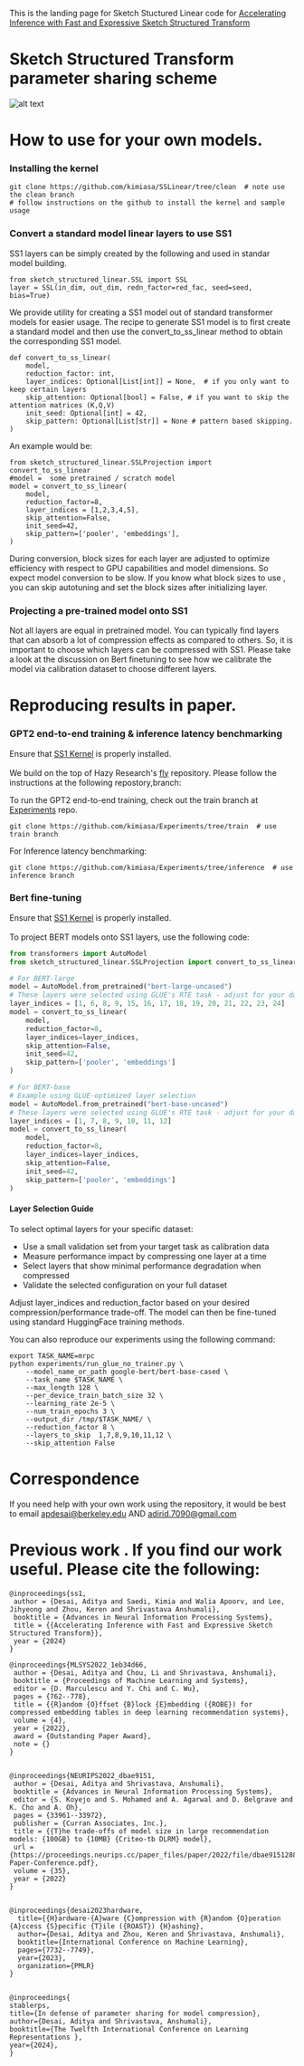 This is the landing page for Sketch Stuctured Linear code for  [Accelerating Inference with Fast and Expressive Sketch Structured Transform](https://openreview.net/forum?id=nrgyOGU7ZP&referrer=%5BAuthor%20Console%5D(%2Fgroup%3Fid%3DNeurIPS.cc%2F2024%2FConference%2FAuthors%23your-submissions))

# Sketch Structured Transform parameter sharing scheme
![alt text](https://github.com/apd10/Sketch-Structured-Linear/blob/main/SSL1.png)


# How to use for your own models.

### Installing the kernel

```
git clone https://github.com/kimiasa/SSLinear/tree/clean  # note use the clean branch
# follow instructions on the github to install the kernel and sample usage
```

### Convert a standard model linear layers to use SS1


SS1 layers can be simply created by the following and used in standar model building.

```
from sketch_structured_linear.SSL import SSL
layer = SSL(in_dim, out_dim, redn_factor=red_fac, seed=seed, bias=True)
```

We provide utility for creating a SS1 model out of standard transformer models for easier usage. The recipe to generate SS1 model is to first create a standard model and then use the convert_to_ss_linear method to obtain the corresponding SS1 model.
```
def convert_to_ss_linear(
    model,
    reduction_factor: int,
    layer_indices: Optional[List[int]] = None,  # if you only want to keep certain layers
    skip_attention: Optional[bool] = False, # if you want to skip the attention matrices (K,Q,V)
    init_seed: Optional[int] = 42,
    skip_pattern: Optional[List[str]] = None # pattern based skipping.
)
```


An example would be:
```
from sketch_structured_linear.SSLProjection import convert_to_ss_linear
#model =  some pretrained / scratch model
model = convert_to_ss_linear(
    model,
    reduction_factor=8,
    layer_indices = [1,2,3,4,5],
    skip_attention=False,
    init_seed=42,
    skip_pattern=['pooler', 'embeddings'],
)
```
During conversion, block sizes for each layer are adjusted to optimize efficiency with respect to GPU capabilities and model dimensions. So expect model conversion to be slow. If you know what block sizes to use , you can skip autotuning and set the block sizes after initializing layer.

### Projecting a pre-trained model onto SS1

Not all layers are equal in pretrained model. You can typically find layers that can absorb a lot of compression effects as compared to others. So, it is important to choose which layers can be compressed with SS1. Please take a look at the discussion on Bert finetuning to see how we calibrate the model via calibration dataset to choose different layers.

# Reproducing results in paper.

### GPT2 end-to-end training & inference latency benchmarking
Ensure that [SS1 Kernel](https://github.com/kimiasa/SSLinear/tree/clean) is properly installed. <br /><br />
We build on the top of Hazy Research's [fly](https://github.com/HazyResearch/fly) repository. Please follow the instructions at the following repostory,branch:

To run the GPT2 end-to-end training, check out the train branch at [Experiments](https://github.com/kimiasa/Experiments/tree/train) repo.
```
git clone https://github.com/kimiasa/Experiments/tree/train  # use train branch
```
For Inference latency benchmarking:
```
git clone https://github.com/kimiasa/Experiments/tree/inference  # use inference branch
```

### Bert fine-tuning
Ensure that [SS1 Kernel](https://github.com/kimiasa/SSLinear/tree/clean) is properly installed. <br /><br />
To project BERT models onto SS1 layers, use the following code:
```python
from transformers import AutoModel
from sketch_structured_linear.SSLProjection import convert_to_ss_linear

# For BERT-large
model = AutoModel.from_pretrained("bert-large-uncased")
# These layers were selected using GLUE's RTE task - adjust for your dataset
layer_indices = [1, 6, 8, 9, 15, 16, 17, 18, 19, 20, 21, 22, 23, 24]
model = convert_to_ss_linear(
    model,
    reduction_factor=8,
    layer_indices=layer_indices,
    skip_attention=False,
    init_seed=42,
    skip_pattern=['pooler', 'embeddings']
)

# For BERT-base
# Example using GLUE-optimized layer selection
model = AutoModel.from_pretrained("bert-base-uncased")
# These layers were selected using GLUE's RTE task - adjust for your dataset
layer_indices = [1, 7, 8, 9, 10, 11, 12]
model = convert_to_ss_linear(
    model,
    reduction_factor=8,
    layer_indices=layer_indices,
    skip_attention=False,
    init_seed=42,
    skip_pattern=['pooler', 'embeddings']
)
```

#### Layer Selection Guide
To select optimal layers for your specific dataset:

- Use a small validation set from your target task as calibration data
- Measure performance impact by compressing one layer at a time
- Select layers that show minimal performance degradation when compressed
- Validate the selected configuration on your full dataset

Adjust layer_indices and reduction_factor based on your desired compression/performance trade-off. The model can then be fine-tuned using standard HuggingFace training methods.

You can also reproduce our experiments using the following command: 
```
export TASK_NAME=mrpc
python experiments/run_glue_no_trainer.py \
    --model_name_or_path google-bert/bert-base-cased \
    --task_name $TASK_NAME \
    --max_length 128 \
    --per_device_train_batch_size 32 \
    --learning_rate 2e-5 \
    --num_train_epochs 3 \
    --output_dir /tmp/$TASK_NAME/ \
    --reduction_factor 8 \
    --layers_to_skip  1,7,8,9,10,11,12 \
    --skip_attention False
```

# Correspondence
If you need help with your own work using the repository, it would be best to email apdesai@berkeley.edu AND adirid.7090@gmail.com 


# Previous work . If you find our work useful. Please cite the following:
```
@inproceedings{ss1,
 author = {Desai, Aditya and Saedi, Kimia and Walia Apoorv, and Lee, Jihyeong and Zhou, Keren and Shrivastava Anshumali},
 booktitle = {Advances in Neural Information Processing Systems},
 title = {{Accelerating Inference with Fast and Expressive Sketch Structured Transform}},
 year = {2024}
}

@inproceedings{MLSYS2022_1eb34d66,
 author = {Desai, Aditya and Chou, Li and Shrivastava, Anshumali},
 booktitle = {Proceedings of Machine Learning and Systems},
 editor = {D. Marculescu and Y. Chi and C. Wu},
 pages = {762--778},
 title = {{R}andom {O}ffset {B}lock {E}mbedding ({ROBE}) for compressed embedding tables in deep learning recommendation systems},
 volume = {4},
 year = {2022},
 award = {Outstanding Paper Award},
 note = {}
}


@inproceedings{NEURIPS2022_dbae9151,
 author = {Desai, Aditya and Shrivastava, Anshumali},
 booktitle = {Advances in Neural Information Processing Systems},
 editor = {S. Koyejo and S. Mohamed and A. Agarwal and D. Belgrave and K. Cho and A. Oh},
 pages = {33961--33972},
 publisher = {Curran Associates, Inc.},
 title = {{T}he trade-offs of model size in large recommendation models: {100GB} to {10MB} {Criteo-tb DLRM} model},
 url = {https://proceedings.neurips.cc/paper_files/paper/2022/file/dbae915128892556134f1c5375855590-Paper-Conference.pdf},
 volume = {35},
 year = {2022}
}


@inproceedings{desai2023hardware,
  title={{H}ardware-{A}ware {C}ompression with {R}andom {O}peration {A}ccess {S}pecific {T}ile ({ROAST}) {H}ashing},
  author={Desai, Aditya and Zhou, Keren and Shrivastava, Anshumali},
  booktitle={International Conference on Machine Learning},
  pages={7732--7749},
  year={2023},
  organization={PMLR}
}


@inproceedings{
stablerps,
title={In defense of parameter sharing for model compression},
author={Desai, Aditya and Shrivastava, Anshumali},
booktitle={The Twelfth International Conference on Learning Representations },
year={2024},
}

```
